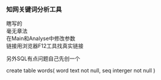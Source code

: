 ### 知网关键词分析工具
瞎写的  
毫无章法  
在Main和Analyse中修改参数  
链接用浏览器F12工具找真实链接  
  
另外SQL有点问题自己先创一个  

create table words(
    word text not null,
    seq  interger not null
)